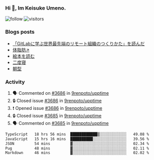 ### Hi 👋, Im Keisuke Umeno.

<!--
**9renpoto/9renpoto** is a ✨ _special_ ✨ repository because its `README.md` (this file) appears on your GitHub profile.

Here are some ideas to get you started:

- 🔭 I’m currently working on ...
- 🌱 I’m currently learning ...
- 👯 I’m looking to collaborate on ...
- 🤔 I’m looking for help with ...
- 💬 Ask me about ...
- 📫 How to reach me: ...
- 😄 Pronouns: ...
- ⚡ Fun fact: ...
-->

![follow](https://img.shields.io/github/followers/9renpoto?label=Follow&style=social)
![visitors](https://komarev.com/ghpvc/?username=9renpoto&label=Profile%20views&color=0e75b6&style=flat)

### Blogs posts

<!-- BLOG-POST-LIST:START -->
- [「GitLabに学ぶ世界最先端のリモート組織のつくりかた」を読んだ](https://9renpoto.win/entry/2024/09/10/remote_organization)
- [体脂肪↗](https://9renpoto.win/entry/2024/08/12/gaining_fat)
- [絵本を読む](https://9renpoto.win/entry/2024/07/26/picture_book)
- [二度寝](https://9renpoto.win/entry/2024/07/18/going_back_to_sleep)
- [朝型](https://9renpoto.win/entry/2024/05/29/im-an-early)
<!-- BLOG-POST-LIST:END -->

### Activity

<!--START_SECTION:activity-->
1. 🗣 Commented on [#3686](https://github.com/9renpoto/upptime/issues/3686#issuecomment-2410354827) in [9renpoto/upptime](https://github.com/9renpoto/upptime)
2. 🔒 Closed issue [#3686](https://github.com/9renpoto/upptime/issues/3686) in [9renpoto/upptime](https://github.com/9renpoto/upptime)
3. ❗ Opened issue [#3686](https://github.com/9renpoto/upptime/issues/3686) in [9renpoto/upptime](https://github.com/9renpoto/upptime)
4. 🔒 Closed issue [#3685](https://github.com/9renpoto/upptime/issues/3685) in [9renpoto/upptime](https://github.com/9renpoto/upptime)
5. 🗣 Commented on [#3685](https://github.com/9renpoto/upptime/issues/3685#issuecomment-2409278605) in [9renpoto/upptime](https://github.com/9renpoto/upptime)
<!--END_SECTION:activity-->

<!--START_SECTION:waka-->

```txt
TypeScript   18 hrs 56 mins  ████████████▒░░░░░░░░░░░░   49.08 %
JavaScript   15 hrs 16 mins  ██████████░░░░░░░░░░░░░░░   39.56 %
JSON         54 mins         ▓░░░░░░░░░░░░░░░░░░░░░░░░   02.34 %
Pug          48 mins         ▓░░░░░░░░░░░░░░░░░░░░░░░░   02.11 %
Markdown     46 mins         ▓░░░░░░░░░░░░░░░░░░░░░░░░   02.02 %
```

<!--END_SECTION:waka-->

